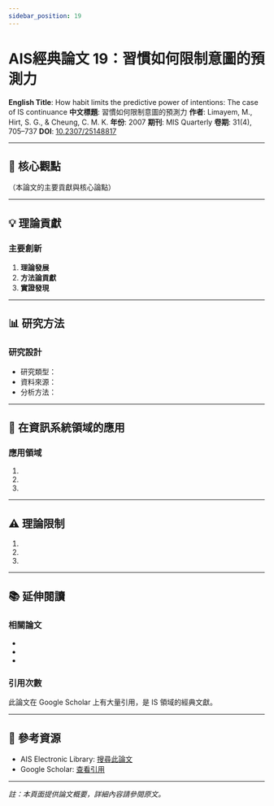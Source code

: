 ```yaml
---
sidebar_position: 19
---
```


# AIS經典論文 19：習慣如何限制意圖的預測力

**English Title**: How habit limits the predictive power of intentions: The case of IS continuance
**中文標題**: 習慣如何限制意圖的預測力
**作者**: Limayem, M., Hirt, S. G., & Cheung, C. M. K.
**年份**: 2007
**期刊**: MIS Quarterly
**卷期**: 31(4), 705–737
**DOI**: [10.2307/25148817](https://doi.org/10.2307/25148817)

---

## 📌 核心觀點

（本論文的主要貢獻與核心論點）

---

## 💡 理論貢獻

### 主要創新

1. **理論發展**
2. **方法論貢獻**
3. **實證發現**

---

## 📊 研究方法

### 研究設計

- 研究類型：
- 資料來源：
- 分析方法：

---

## 🎯 在資訊系統領域的應用

### 應用領域

1.
2.
3.

---

## ⚠️ 理論限制

1.
2.
3.

---

## 📚 延伸閱讀

### 相關論文

-
-
-

### 引用次數

此論文在 Google Scholar 上有大量引用，是 IS 領域的經典文獻。

---

## 🔗 參考資源

- AIS Electronic Library: [搜尋此論文](https://aisel.aisnet.org/)
- Google Scholar: [查看引用](https://scholar.google.com/)

---

*註：本頁面提供論文概要，詳細內容請參閱原文。*
